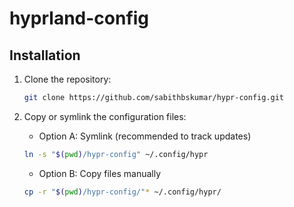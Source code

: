 # hyprland-config

## Installation

1. Clone the repository:

    ```bash
    git clone https://github.com/sabithbskumar/hypr-config.git
    ```

1. Copy or symlink the configuration files:
    - Option A: Symlink (recommended to track updates)

    ```bash
    ln -s "$(pwd)/hypr-config" ~/.config/hypr
    ```

    - Option B: Copy files manually

    ```bash
    cp -r "$(pwd)/hypr-config/"* ~/.config/hypr/
    ```
